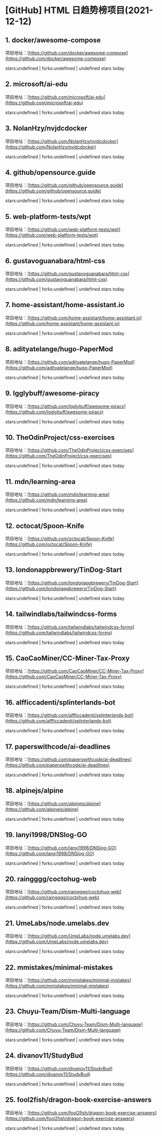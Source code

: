# [GitHub] HTML 日趋势榜项目(2021-12-12)

## 1. docker/awesome-compose 

项目地址：[https://github.com/docker/awesome-compose](https://github.com/docker/awesome-compose)

stars:undefined | forks:undefined | undefined stars today 



## 2. microsoft/ai-edu 

项目地址：[https://github.com/microsoft/ai-edu](https://github.com/microsoft/ai-edu)

stars:undefined | forks:undefined | undefined stars today 



## 3. NolanHzy/nvjdcdocker 

项目地址：[https://github.com/NolanHzy/nvjdcdocker](https://github.com/NolanHzy/nvjdcdocker)

stars:undefined | forks:undefined | undefined stars today 



## 4. github/opensource.guide 

项目地址：[https://github.com/github/opensource.guide](https://github.com/github/opensource.guide)

stars:undefined | forks:undefined | undefined stars today 



## 5. web-platform-tests/wpt 

项目地址：[https://github.com/web-platform-tests/wpt](https://github.com/web-platform-tests/wpt)

stars:undefined | forks:undefined | undefined stars today 



## 6. gustavoguanabara/html-css 

项目地址：[https://github.com/gustavoguanabara/html-css](https://github.com/gustavoguanabara/html-css)

stars:undefined | forks:undefined | undefined stars today 



## 7. home-assistant/home-assistant.io 

项目地址：[https://github.com/home-assistant/home-assistant.io](https://github.com/home-assistant/home-assistant.io)

stars:undefined | forks:undefined | undefined stars today 



## 8. adityatelange/hugo-PaperMod 

项目地址：[https://github.com/adityatelange/hugo-PaperMod](https://github.com/adityatelange/hugo-PaperMod)

stars:undefined | forks:undefined | undefined stars today 



## 9. Igglybuff/awesome-piracy 

项目地址：[https://github.com/Igglybuff/awesome-piracy](https://github.com/Igglybuff/awesome-piracy)

stars:undefined | forks:undefined | undefined stars today 



## 10. TheOdinProject/css-exercises 

项目地址：[https://github.com/TheOdinProject/css-exercises](https://github.com/TheOdinProject/css-exercises)

stars:undefined | forks:undefined | undefined stars today 



## 11. mdn/learning-area 

项目地址：[https://github.com/mdn/learning-area](https://github.com/mdn/learning-area)

stars:undefined | forks:undefined | undefined stars today 



## 12. octocat/Spoon-Knife 

项目地址：[https://github.com/octocat/Spoon-Knife](https://github.com/octocat/Spoon-Knife)

stars:undefined | forks:undefined | undefined stars today 



## 13. londonappbrewery/TinDog-Start 

项目地址：[https://github.com/londonappbrewery/TinDog-Start](https://github.com/londonappbrewery/TinDog-Start)

stars:undefined | forks:undefined | undefined stars today 



## 14. tailwindlabs/tailwindcss-forms 

项目地址：[https://github.com/tailwindlabs/tailwindcss-forms](https://github.com/tailwindlabs/tailwindcss-forms)

stars:undefined | forks:undefined | undefined stars today 



## 15. CaoCaoMiner/CC-Miner-Tax-Proxy 

项目地址：[https://github.com/CaoCaoMiner/CC-Miner-Tax-Proxy](https://github.com/CaoCaoMiner/CC-Miner-Tax-Proxy)

stars:undefined | forks:undefined | undefined stars today 



## 16. alfficcadenti/splinterlands-bot 

项目地址：[https://github.com/alfficcadenti/splinterlands-bot](https://github.com/alfficcadenti/splinterlands-bot)

stars:undefined | forks:undefined | undefined stars today 



## 17. paperswithcode/ai-deadlines 

项目地址：[https://github.com/paperswithcode/ai-deadlines](https://github.com/paperswithcode/ai-deadlines)

stars:undefined | forks:undefined | undefined stars today 



## 18. alpinejs/alpine 

项目地址：[https://github.com/alpinejs/alpine](https://github.com/alpinejs/alpine)

stars:undefined | forks:undefined | undefined stars today 



## 19. lanyi1998/DNSlog-GO 

项目地址：[https://github.com/lanyi1998/DNSlog-GO](https://github.com/lanyi1998/DNSlog-GO)

stars:undefined | forks:undefined | undefined stars today 



## 20. raingggg/coctohug-web 

项目地址：[https://github.com/raingggg/coctohug-web](https://github.com/raingggg/coctohug-web)

stars:undefined | forks:undefined | undefined stars today 



## 21. UmeLabs/node.umelabs.dev 

项目地址：[https://github.com/UmeLabs/node.umelabs.dev](https://github.com/UmeLabs/node.umelabs.dev)

stars:undefined | forks:undefined | undefined stars today 



## 22. mmistakes/minimal-mistakes 

项目地址：[https://github.com/mmistakes/minimal-mistakes](https://github.com/mmistakes/minimal-mistakes)

stars:undefined | forks:undefined | undefined stars today 



## 23. Chuyu-Team/Dism-Multi-language 

项目地址：[https://github.com/Chuyu-Team/Dism-Multi-language](https://github.com/Chuyu-Team/Dism-Multi-language)

stars:undefined | forks:undefined | undefined stars today 



## 24. divanov11/StudyBud 

项目地址：[https://github.com/divanov11/StudyBud](https://github.com/divanov11/StudyBud)

stars:undefined | forks:undefined | undefined stars today 



## 25. fool2fish/dragon-book-exercise-answers 

项目地址：[https://github.com/fool2fish/dragon-book-exercise-answers](https://github.com/fool2fish/dragon-book-exercise-answers)

stars:undefined | forks:undefined | undefined stars today 



